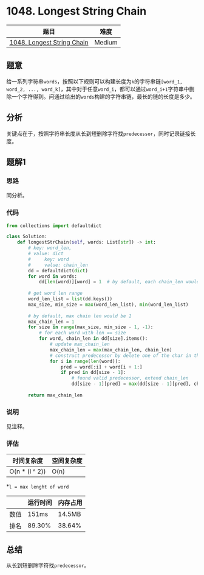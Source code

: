 # 1048. Longest String Chain

| 题目 | 难度 |
| ---- | ---- |
| [1048. Longest String Chain](https://leetcode.com/problems/longest-string-chain/) | Medium |

## 题意

给一系列字符串`words`，按照以下规则可以构建长度为`k`的字符串链`[word_1, word_2, ..., word_k]`，其中对于任意`word_i`，都可以通过`word_i+1`字符串中删除一个字符得到。问通过给出的`words`构建的字符串链，最长的链的长度是多少。

## 分析

关键点在于，按照字符串长度从长到短删除字符找`predecessor`，同时记录链接长度。

## 题解1

### 思路

同分析。

### 代码

```python
from collections import defaultdict

class Solution:
    def longestStrChain(self, words: List[str]) -> int:
        # key: word_len, 
        # value: dict 
        #     key: word
        #     value: chain_len
        dd = defaultdict(dict)
        for word in words:
            dd[len(word)][word] = 1  # by default, each chain_len would be 1
        
        # get word len range
        word_len_list = list(dd.keys())
        max_size, min_size = max(word_len_list), min(word_len_list)
        
        # by default, max chain len would be 1
        max_chain_len = 1
        for size in range(max_size, min_size - 1, -1):
            # for each word with len == size
            for word, chain_len in dd[size].items():
                # update max_chain_len
                max_chain_len = max(max_chain_len, chain_len)
                # construct predecessor by delete one of the char in the word
                for i in range(len(word)):
                    pred = word[:i] + word[i + 1:]
                    if pred in dd[size - 1]:
                        # found valid predecessor, extend chain_len
                        dd[size - 1][pred] = max(dd[size - 1][pred], chain_len + 1)
        
        return max_chain_len
```

### 说明

见注释。

### 评估

| 时间复杂度 | 空间复杂度 |
| ---- | ---- |
| O(n * (l ^ 2)) | O(n) |

*`l = max lenght of word`

| | 运行时间 | 内存占用 |
| ---- | ---- | ---- |
| 数值 | 151ms | 14.5MB |
| 排名 | 89.30% | 38.64% |

## 总结

从长到短删除字符找`predecessor`。
